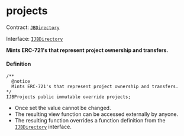 # projects

Contract: [`JBDirectory`](/api/contracts/jbdirectory/README.md)​‌

Interface: [`IJBDirectory`](/api/interfaces/ijbdirectory.md)

**Mints ERC-721's that represent project ownership and transfers.**

#### Definition

```
/** 
  @notice 
  Mints ERC-721's that represent project ownership and transfers.
*/ 
IJBProjects public immutable override projects;
```

* Once set the value cannot be changed.
* The resulting view function can be accessed externally by anyone.
* The resulting function overrides a function definition from the [`IJBDirectory`](/api/interfaces/ijbdirectory.md) interface.
